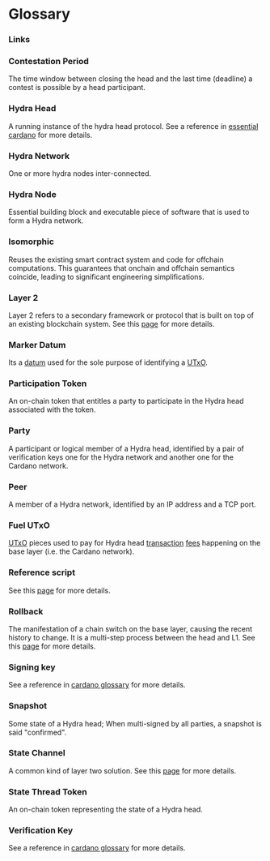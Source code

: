 # Glossary

### Links

### Contestation Period
The time window between closing the head and the last time (deadline) a contest is possible by a head participant.

### Hydra Head
A running instance of the hydra head protocol. See a reference in [essential cardano](https://www.essentialcardano.io/glossary/hydra-head) for more details.

### Hydra Network
One or more hydra nodes inter-connected.

### Hydra Node
Essential building block and executable piece of software that is used to form a Hydra network.

### Isomorphic
Reuses the existing smart contract system and code for offchain computations. This guarantees that onchain and offchain semantics coincide, leading to significant engineering simplifications.

### Layer 2
Layer 2 refers to a secondary framework or protocol that is built on top of an existing blockchain system. See this [page](/core-concepts/layer-two) for more details.

### Marker Datum
Its a [datum](https://docs.cardano.org/glossary/#datum) used for the sole purpose of identifying a [UTxO](https://docs.cardano.org/glossary/#utxo).

### Participation Token
An on-chain token that entitles a party to participate in the Hydra head associated with the token.

### Party
A participant or logical member of a Hydra head, identified by a pair of verification keys one for the Hydra network and another one for the Cardano network.

### Peer
A member of a Hydra network, identified by an IP address and a TCP port.

### Fuel UTxO
[UTxO](https://docs.cardano.org/glossary/#utxo) pieces used to pay for Hydra head [transaction](https://docs.cardano.org/glossary/#transaction) [fees](https://docs.cardano.org/glossary/#fee) happening on the base layer (i.e. the Cardano network).

### Reference script
See this [page](./quickstart#reference-scripts) for more details.

### Rollback
The manifestation of a chain switch on the base layer, causing the recent history to change. It is a multi-step process between the head and L1. See this [page](/core-concepts/rollbacks) for more details.

### Signing key
See a reference in [cardano glossary](https://docs.cardano.org/glossary/#keypair) for more details.

### Snapshot
Some state of a Hydra head; When multi-signed by all parties, a snapshot is said "confirmed".

### State Channel
A common kind of layer two solution. See this [page](/core-concepts/layer-two#state-channels) for more details.

### State Thread Token
An on-chain token representing the state of a Hydra head.

### Verification Key
See a reference in [cardano glossary](https://docs.cardano.org/glossary/#keypair) for more details.
